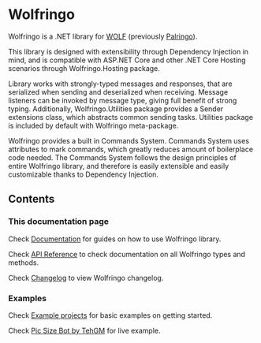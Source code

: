 # Wolfringo
Wolfringo is a .NET library for [WOLF](https://wolf.live) (previously [Palringo](https://palringo.com)).

This library is designed with extensibility through Dependency Injection in mind, and is compatible with ASP.NET Core and other .NET Core Hosting scenarios through Wolfringo.Hosting package.

Library works with strongly-typed messages and responses, that are serialized when sending and deserialized when receiving. Message listeners can be invoked by message type, giving full benefit of strong typing. Additionally, Wolfringo.Utilities package provides a Sender extensions class, which abstracts common sending tasks. Utilities package is included by default with Wolfringo meta-package.

Wolfringo provides a built in Commands System. Commands System uses attributes to mark commands, which greatly reduces amount of boilerplace code needed.
The Commands System follows the design principles of entire Wolfringo library, and therefore is easily extensible and easily customizable thanks to Dependency Injection.

## Contents
### This documentation page
Check [Documentation](/guides) for guides on how to use Wolfringo library.

Check [API Reference](/api) to check documentation on all Wolfringo types and methods.

Check [Changelog](/changelog) to view Wolfringo changelog.

### Examples
Check [Example projects](https://github.com/TehGM/Wolfringo/Examples) for basic examples on getting started.

Check [Pic Size Bot by TehGM](https://github.com/TehGM/WolfBot-Size) for live example.